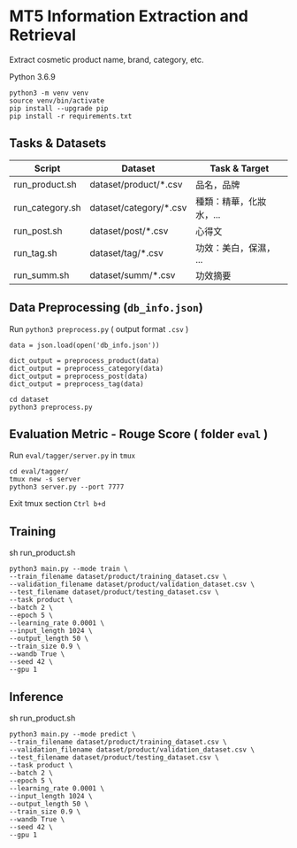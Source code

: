 # MT5 Information Extraction and Retrieval

Extract cosmetic product name, brand, category, etc.

Python 3.6.9
```
python3 -m venv venv
source venv/bin/activate
pip install --upgrade pip
pip install -r requirements.txt
```

## Tasks & Datasets
| Script | Dataset | Task & Target |
|--------|----------|--------|
| run_product.sh | dataset/product/*.csv | 品名，品牌 |
| run_category.sh | dataset/category/*.csv | 種類：精華，化妝水，... |
| run_post.sh | dataset/post/*.csv | 心得文 |
| run_tag.sh | dataset/tag/*.csv | 功效：美白，保濕， ... |
| run_summ.sh | dataset/summ/*.csv | 功效摘要 |

## Data Preprocessing (```db_info.json```)

Run ```python3 preprocess.py``` ( output format ```.csv``` )

```
data = json.load(open('db_info.json'))

dict_output = preprocess_product(data)
dict_output = preprocess_category(data)
dict_output = preprocess_post(data)
dict_output = preprocess_tag(data)
```

```
cd dataset
python3 preprocess.py
```

## Evaluation Metric - Rouge Score ( folder ```eval``` )

Run ```eval/tagger/server.py``` in ```tmux```

```
cd eval/tagger/
tmux new -s server
python3 server.py --port 7777
```

Exit tmux section ```Ctrl b+d```

## Training
sh run_product.sh
```
python3 main.py --mode train \
--train_filename dataset/product/training_dataset.csv \
--validation_filename dataset/product/validation_dataset.csv \
--test_filename dataset/product/testing_dataset.csv \
--task product \
--batch 2 \
--epoch 5 \
--learning_rate 0.0001 \
--input_length 1024 \
--output_length 50 \
--train_size 0.9 \
--wandb True \
--seed 42 \
--gpu 1
```

## Inference
sh run_product.sh
```
python3 main.py --mode predict \
--train_filename dataset/product/training_dataset.csv \
--validation_filename dataset/product/validation_dataset.csv \
--test_filename dataset/product/testing_dataset.csv \
--task product \
--batch 2 \
--epoch 5 \
--learning_rate 0.0001 \
--input_length 1024 \
--output_length 50 \
--train_size 0.9 \
--wandb True \
--seed 42 \
--gpu 1
```